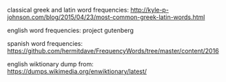 classical greek and latin word frequencies:
http://kyle-p-johnson.com/blog/2015/04/23/most-common-greek-latin-words.html

english word frequencies:
project gutenberg

spanish word frequencies:
https://github.com/hermitdave/FrequencyWords/tree/master/content/2016

english wiktionary dump from:
https://dumps.wikimedia.org/enwiktionary/latest/